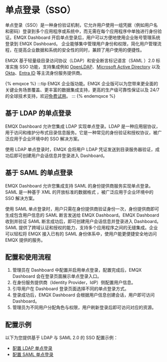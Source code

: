 # 单点登录（SSO）

单点登录（SSO）是一种身份验证机制，它允许用户使用一组凭据（例如用户名和密码）登录到多个应用程序或系统中，而无需在每个应用程序中单独进行身份验证。EMQX Dashboard 开启单点登录后，用户可以方便地使用企业账号管理系统登录到 EMQX Dashboard。 企业能够集中管理用户身份和权限，简化用户管理流程，在提高企业数据和系统的安全性的同时，兼顾了用户使用的便捷性。

EMQX 基于轻量级目录访问协议（LDAP）和安全断言标记语言（SAML ）2.0 标准实施 SSO 功能，支持集成例如 [OpenLDAP](https://www.openldap.org/)、[Microsoft Active Directory](https://azure.microsoft.com/en-in/products/active-directory) 以及 [Okta](https://www.okta.com/)、[Entra ID](https://www.microsoft.com/en-in/security/business/identity-access/microsoft-entra-verified-id) 等主流身份服务提供商。

{% emqxce %}
:::tip
EMQX 企业版功能。EMQX 企业版可以为您带来更全面的关键业务场景覆盖、更丰富的数据集成支持，更高的生产级可靠性保证以及 24/7 的全球技术支持，欢迎[免费试用](https://www.emqx.com/zh/try?product=enterprise)。
:::
{% endemqxce %}

## 基于 LDAP 的单点登录

EMQX Dashboard 允许您集成 LDAP 实现单点登录。LDAP 是一种应用层协议，用于访问和维护分布式目录信息服务。它是一种常见的身份验证和授权协议，被广泛应用于企业环境中的 SSO 解决方案。

使用 LDAP 单点登录时，EMQX 会将用户 LDAP 凭证发送到目录服务器验证，成功后即可创建用户会话信息并登录进入 Dashboard。

## 基于 SAML 的单点登录

EMQX Dashboard 允许您集成支持 SAML 的身份提供商服务实现单点登录。SAML 是一种基于 XML 的开放标准的数据格式 ，被广泛应用于企业环境中的 SSO 解决方案。

使用 SAML 单点登录时，用户只需在身份提供商验证身份一次，身份提供商即可生成包含用户信息的 SAML 断言发送给 EMQX Dashboard。EMQX Dashboard 收到并验证 SAML 断言成功后，即可创建用户会话信息并登录进入 Dashboard。SAML 提供了跨域认证和授权的能力，支持多个应用程序之间的无缝集成。企业可以轻松将 EMQX 接入已有的 SAML 身份体系中，使用户能更便捷安全地访问 EMQX 提供的服务。

## 配置和使用流程

1. 管理员在 Dashboard 中配置并启用单点登录，配置完成后，EMQX Dashboard 会在登录页面展示单点登录入口。
2. 在身份服务提供商（Identity Provider，IdP）侧配置用户信息。
3. 引导用户在 Dashboard 登录页面选择不同的单点登录方式。
4. 登录成功后，EMQX Dashboard 会根据用户信息创建会话，用户即可访问 Dashboard。
5. 管理员为不同用户分配角色与权限，用户刷新登录后即可访问对应的资源。

## 配置示例

以下为您提供基于 LDAP 与 SAML 2.0 的 SSO 配置示例：

- [配置 LDAP 单点登录](./sso-ldap.md)
- [配置 SAML 单点登录](./sso-ldap.md)
